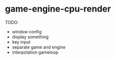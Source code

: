 # game-engine-cpu-render

TODO:

- window config
- display something
- key input
- separate game and engine 
- interpolation gameloop